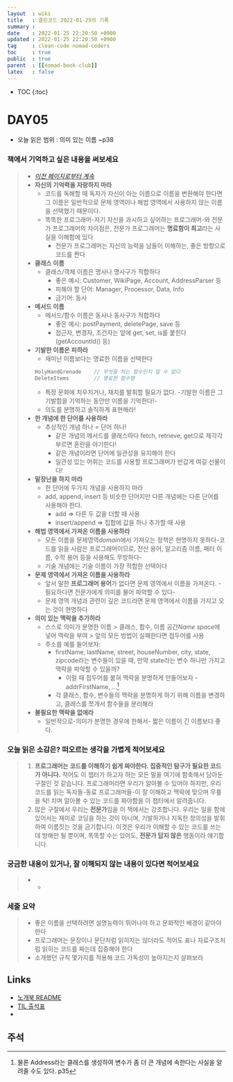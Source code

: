 ```yaml
---
layout  : wiki
title   : 클린코드 2022-01-25의 기록
summary : 
date    : 2022-01-25 22:20:50 +0900
updated : 2022-01-25 22:20:50 +0900
tag     : clean-code nomad-coders
toc     : true
public  : true
parent  : [[nomad-book-club]]
latex   : false
---
```

* TOC
{:toc}

# DAY05
* 오늘 읽은 범위 : 의미 있는 이름 ~p38

### 책에서 기억하고 싶은 내용을 써보세요
> * *[이전 페이지로부터 계속](https://achelous1.github.io/wiki/clean-code-2022-01-24/#%EC%B1%85%EC%97%90%EC%84%9C-%EA%B8%B0%EC%96%B5%ED%95%98%EA%B3%A0-%EC%8B%B6%EC%9D%80-%EB%82%B4%EC%9A%A9%EC%9D%84-%EC%8D%A8%EB%B3%B4%EC%84%B8%EC%9A%94)*
> * **자신의 기억력을 자랑하지 마라**
>     * 코드를 독해할 때 독자가 자신이 아는 이름으로 이름을 변환해야 한다면 그 이름은 일반적으로 문제 영역이나 해법 영역에서 사용하지 않는 이름을 선택했기 때문이다.
>     * 똑똑한 프로그래머-자기 자신을 과시하고 싶어하는 프로그래머-와 전문가 프로그래머의 차이점은, 전문가 프로그래머는 **명료함이 최고**라는 사실을 이해함에 있다
>         * 전문가 프로그래머는 자신의 능력을 남들이 이해하는, 좋은 방향으로 코드를 짠다
> * **클래스 이름**
>     * 클래스/객체 이름은 명사나 명사구가 적합하다
>         * 좋은 예시: Customer, WikiPage, Account, AddressParser 등
>         * 피해야 할 단어: Manager, Processor, Data, Info
>         * 금기어: 동사
> * **메서드 이름**
>     * 메서드/함수 이름은 동사나 동사구가 적합하다
>         * 좋은 예시: postPayment, deletePage, save 등
>         * 접근자, 변경자, 조건자는 앞에 get, set, is를 붙힌다 (getAccountId() 등)
> * **기발한 이름은 피하라**
>     * 재미난 이름보다는 명료한 이름을 선택한다
>     ```java
>     HolyHandGrenade    // 무엇을 하는 함수인지 알 수 없다
>     DeleteItems        // 명료한 함수명
>     ``` 
>     * 특정 문화에 치우치거나, 재치를 발휘할 필요가 없다. -기발한 이름은 그 기발함을 기억하는 동안만 이름을 기억한다!-
>     * 의도를 분명하고 솔직하게 표현해라!
> * **한 개념에 한 단어를 사용하라**
>     * 추상적인 개념 하나 = 단어 하나!
>         * 같은 개념의 메서드를 클래스마다 fetch, retrieve, get으로 제각각 부르면 혼란을 야기한다!
>         * 같은 개념이라면 단어에 일관성을 유지해야 한다
>         * 일관성 있는 어휘는 코드를 사용할 프로그래머가 반갑게 여길 선물이다!
> * **말장난을 하지 마라**
>     * 한 단어에 두가지 개념을 사용하지 마라
>     * add, append, insert 등 비슷한 단어지만 다른 개념에는 다른 단어를 사용해야 한다.
>         * add => 다른 두 값을 더할 때 사용
>         * insert/append => 집합에 값을 하나 추가할 때 사용
> * **해법 영역에서 가져온 이름을 사용하라**
>     * 모든 이름을 문제영역*domain*에서 가져오는 정책은 현명하지 못하다-코드를 읽을 사람은 프로그래머이므로, 전산 용어, 알고리즘 이름, 패터 이름, 수학 용어 등을 사용해도 무방하다-
>     * 기술 개념에는 기술 이름이 가장 적합한 선택이다
> * **문제 영역에서 가져온 이름을 사용하라**
>     * 앞서 말한 **프로그래머 용어**가 없다면 문제 영역에서 이름을 가져온다. -필요하다면 전문가에게 의미를 물어 파악할 수 있다-
>     * 문제 영역 개념과 관련이 깊은 코드라면 문제 영역에서 이름을 가지고 오는 것이 현명하다
> * **의미 있는 맥락을 추가하라**
>     * 스스로 의미가 분명한 이름 > 클래스, 함수, 이름 공간*Name space*에 넣어 맥락을 부여 > 앞의 모든 방법이 실패한다면 접두어를 사용
>     * 주소를 예를 들어보자:
>         * firstName, lastName, street, houseNumber, city, state, zipcode라는 변수들이 있을 때, 만약 state라는 변수 하나만 가지고 맥락을 파악할 수 있을까?
>             * 이럴 때 접두어를 붙혀 맥락을 분명하게 만들어보자 -addrFirstName, ...[^ADDRESS-1]
>         * 각 클래스, 함수, 변수들의 맥락을 분명하게 하기 위해 이름을 변경하고, 클래스를 쪼개서 함수들을 분리해라
> * **불필요한 맥락을 없애라**
>     * 일반적으로-의미가 분명한 경우에 한해서- 짧은 이름이 긴 이름보다 좋다.

### 오늘 읽은 소감은? 떠오르는 생각을 가볍게 적어보세요
> 1. **프로그래머는 코드를 이해하기 쉽게 짜야한다. 집중적인 탐구가 필요한 코드가 아니다.** 적어도 이 챕터가 하고자 하는 모든 말을 여기에 함축해서 담아둔 구절인 것 같습니다. 프로그래머라면 우리가 알아볼 수 있어야 하지만, 우리 코드를 읽는 독자들-동료 프로그래머들-이 잘 이해하고 맥락에 맞으며 무릎을 탁! 치며 알아볼 수 있는 코드를 짜야함을 이 챕터에서 알려줍니다. 
> 2. 많은 구절에서 우리는 **전문가**임을 이 책에서는 강조합니다. 우리는 일을 함에 있어서는 재미로 코딩을 하는 것이 아니며, 기발하거나 지독한 창의성을 발휘하여 이름짓는 것을 금기합니다. 이것은 우리가 이해할 수 있는 코드를 쓰는데 방해만 될 뿐이며, 똑똑할 수는 있어도, **전문가 답지 않은** 행동이라 얘기합니다.

### 궁금한 내용이 있거나, 잘 이해되지 않는 내용이 있다면 적어보세요
> * -

### 세줄 요약
> * 좋은 이름을 선택하려면 설명능력이 뛰어나야 하고 문화적인 배경이 같아야 한다 
> * 프로그래머는 문장이나 문단처럼 읽히지는 않더라도 적어도 표나 자료구조처럼 읽히는 코드를 짜는데 집중해야 한다 
> * 소개했던 규칙 몇가지를 적용해 코드 가독성이 높아지는지 살펴보라

## Links
* [노개북 README](https://nomadcoders.oopy.io/readme?utm_source=Nomad_Book_Club%231&utm_campaign=853979327e-EMAIL_CAMPAIGN_2022_01_20_09_04&utm_medium=email&utm_term=0_26f5b50d66-853979327e-357549064)
* [TIL 출석표](https://docs.google.com/spreadsheets/d/1Cy2NOnfFDP6Y1snkd3nL5VidLDmBq8C9696iTwbc_K0/edit#gid=0)
* 
## 주석
[^ADDRESS-1]: 물론 Address라는 클래스를 생성하여 변수가 좀 더 큰 개념에 속한다는 사실을 알려줄 수도 있다. p35